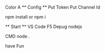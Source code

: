 Color A 
 ** Config **
Put Token 
Put Channel Id 

npm install or npm i 

** Start ** 
VS Code F5 Depug nodejs

CMD node .

have Fun
